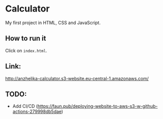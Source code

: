 # Calculator
My first project in HTML, CSS and JavaScript.

## How to run it
Click on `index.html`.

## Link:
http://anzhelika-calculator.s3-website.eu-central-1.amazonaws.com/

## TODO:
- Add CI/CD (https://faun.pub/deploying-website-to-aws-s3-w-github-actions-279998db5dae)
